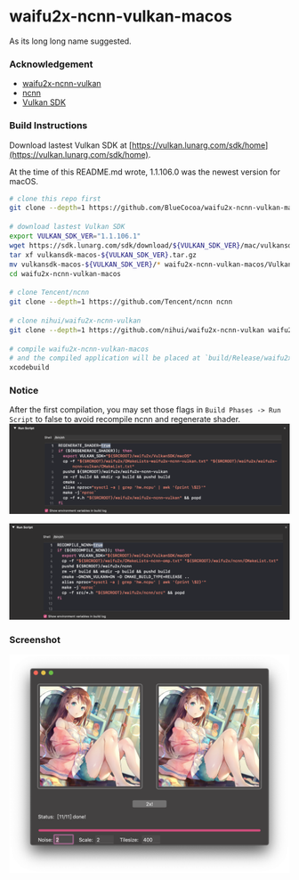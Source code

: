 # waifu2x-ncnn-vulkan-macos
As its long long name suggested.

### Acknowledgement
- [waifu2x-ncnn-vulkan](https://github.com/nihui/waifu2x-ncnn-vulkan)
- [ncnn](https://github.com/Tencent/ncnn)
- [Vulkan SDK](https://vulkan.lunarg.com/sdk/home)

### Build Instructions
Download lastest Vulkan SDK at [https://vulkan.lunarg.com/sdk/home](https://vulkan.lunarg.com/sdk/home).

At the time of this README.md wrote, 1.1.106.0 was the newest version for macOS.

```bash
# clone this repo first
git clone --depth=1 https://github.com/BlueCocoa/waifu2x-ncnn-vulkan-macos

# download lastest Vulkan SDK
export VULKAN_SDK_VER="1.1.106.1"
wget https://sdk.lunarg.com/sdk/download/${VULKAN_SDK_VER}/mac/vulkansdk-macos-${VULKAN_SDK_VER}.tar.gz?Human=true -O vulkansdk-macos-${VULKAN_SDK_VER}.tar.gz
tar xf vulkansdk-macos-${VULKAN_SDK_VER}.tar.gz
mv vulkansdk-macos-${VULKAN_SDK_VER}/* waifu2x-ncnn-vulkan-macos/VulkanSDK
cd waifu2x-ncnn-vulkan-macos

# clone Tencent/ncnn
git clone --depth=1 https://github.com/Tencent/ncnn ncnn

# clone nihui/waifu2x-ncnn-vulkan
git clone --depth=1 https://github.com/nihui/waifu2x-ncnn-vulkan waifu2x-ncnn-vulkan

# compile waifu2x-ncnn-vulkan-macos
# and the compiled application will be placed at `build/Release/waifu2x-gui.app`
xcodebuild
```

### Notice
After the first compilation, you may set those flags in `Build Phases -> Run Script` to false to avoid recompile ncnn and regenerate shader.
![recompile_ncnn](recompile_ncnn.png)

![regenerate_shader](regenerate_shader.png)


### Screenshot

![screenshot](screenshot.png)
